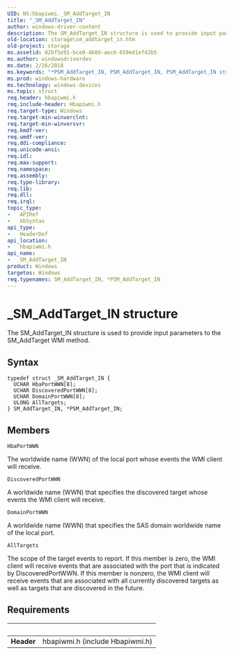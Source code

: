 ```yaml
---
UID: NS:hbapiwmi._SM_AddTarget_IN
title: "_SM_AddTarget_IN"
author: windows-driver-content
description: The SM_AddTarget_IN structure is used to provide input parameters to the SM_AddTarget WMI method.
old-location: storage\sm_addtarget_in.htm
old-project: storage
ms.assetid: 02bf5e91-bce0-4b8d-aec6-659ed1efd2b5
ms.author: windowsdriverdev
ms.date: 2/26/2018
ms.keywords: "*PSM_AddTarget_IN, PSM_AddTarget_IN, PSM_AddTarget_IN structure pointer [Storage Devices], SM_AddTarget_IN, SM_AddTarget_IN structure [Storage Devices], _SM_AddTarget_IN, hbapiwmi/PSM_AddTarget_IN, hbapiwmi/SM_AddTarget_IN, storage.sm_addtarget_in, structs-Fibre_5be38245-d926-427e-bad7-2d537495eb88.xml"
ms.prod: windows-hardware
ms.technology: windows-devices
ms.topic: struct
req.header: hbapiwmi.h
req.include-header: Hbapiwmi.h
req.target-type: Windows
req.target-min-winverclnt: 
req.target-min-winversvr: 
req.kmdf-ver: 
req.umdf-ver: 
req.ddi-compliance: 
req.unicode-ansi: 
req.idl: 
req.max-support: 
req.namespace: 
req.assembly: 
req.type-library: 
req.lib: 
req.dll: 
req.irql: 
topic_type:
-	APIRef
-	kbSyntax
api_type:
-	HeaderDef
api_location:
-	hbapiwmi.h
api_name:
-	SM_AddTarget_IN
product: Windows
targetos: Windows
req.typenames: SM_AddTarget_IN, *PSM_AddTarget_IN
---
```


# _SM_AddTarget_IN structure
The SM_AddTarget_IN structure is used to provide input parameters to the SM_AddTarget WMI method.

## Syntax
````
typedef struct _SM_AddTarget_IN {
  UCHAR HbaPortWWN[8];
  UCHAR DiscoveredPortWWN[8];
  UCHAR DomainPortWWN[8];
  ULONG AllTargets;
} SM_AddTarget_IN, *PSM_AddTarget_IN;
````

## Members


`HbaPortWWN`

The worldwide name (WWN) of the local port whose events the WMI client will receive.

`DiscoveredPortWWN`

A worldwide name (WWN) that specifies the discovered target whose events the WMI client will receive.

`DomainPortWWN`

A worldwide name (WWN) that specifies the SAS domain worldwide name of the local port.

`AllTargets`

The scope of the target events to report. If this member is zero, the WMI client will receive events that are associated with the port that is indicated by DiscoveredPortWWN. If this member is nonzero, the WMI client will receive events that are associated with all currently discovered targets as well as targets that are discovered in the future.


## Requirements
| &nbsp; | &nbsp; |
| ---- |:---- |
| **Header** | hbapiwmi.h (include Hbapiwmi.h) |